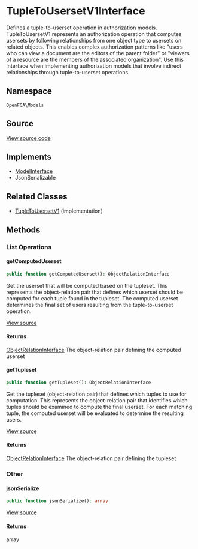# TupleToUsersetV1Interface

Defines a tuple-to-userset operation in authorization models. TupleToUsersetV1 represents an authorization operation that computes usersets by following relationships from one object type to usersets on related objects. This enables complex authorization patterns like &quot;users who can view a document are the editors of the parent folder&quot; or &quot;viewers of a resource are the members of the associated organization&quot;. Use this interface when implementing authorization models that involve indirect relationships through tuple-to-userset operations.

## Namespace
`OpenFGA\Models`

## Source
[View source code](https://github.com/evansims/openfga-php/blob/main/src/Models/TupleToUsersetV1Interface.php)

## Implements
* [ModelInterface](ModelInterface.md)
* JsonSerializable

## Related Classes
* [TupleToUsersetV1](Models/TupleToUsersetV1.md) (implementation)



## Methods

                                                            
### List Operations
#### getComputedUserset


```php
public function getComputedUserset(): ObjectRelationInterface
```

Get the userset that will be computed based on the tupleset. This represents the object-relation pair that defines which userset should be computed for each tuple found in the tupleset. The computed userset determines the final set of users resulting from the tuple-to-userset operation.

[View source](https://github.com/evansims/openfga-php/blob/main/src/Models/TupleToUsersetV1Interface.php#L32)


#### Returns
[ObjectRelationInterface](ObjectRelationInterface.md)
 The object-relation pair defining the computed userset

#### getTupleset


```php
public function getTupleset(): ObjectRelationInterface
```

Get the tupleset (object-relation pair) that defines which tuples to use for computation. This represents the object-relation pair that identifies which tuples should be examined to compute the final userset. For each matching tuple, the computed userset will be evaluated to determine the resulting users.

[View source](https://github.com/evansims/openfga-php/blob/main/src/Models/TupleToUsersetV1Interface.php#L43)


#### Returns
[ObjectRelationInterface](ObjectRelationInterface.md)
 The object-relation pair defining the tupleset

### Other
#### jsonSerialize


```php
public function jsonSerialize(): array
```


[View source](https://github.com/evansims/openfga-php/blob/main/src/Models/TupleToUsersetV1Interface.php#L49)


#### Returns
array

